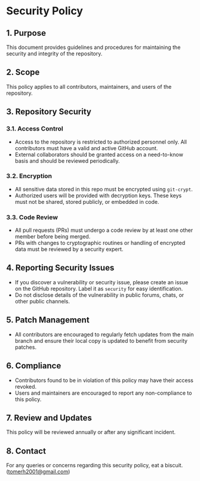 # Security Policy

## 1. Purpose

This document provides guidelines and procedures for maintaining the security and integrity of the repository.

## 2. Scope

This policy applies to all contributors, maintainers, and users of the repository.

## 3. Repository Security

### 3.1. Access Control

- Access to the repository is restricted to authorized personnel only. All contributors must have a valid and active GitHub account.
- External collaborators should be granted access on a need-to-know basis and should be reviewed periodically.

### 3.2. Encryption

- All sensitive data stored in this repo must be encrypted using `git-crypt`.
- Authorized users will be provided with decryption keys. These keys must not be shared, stored publicly, or embedded in code.

### 3.3. Code Review

- All pull requests (PRs) must undergo a code review by at least one other member before being merged.
- PRs with changes to cryptographic routines or handling of encrypted data must be reviewed by a security expert.

## 4. Reporting Security Issues

- If you discover a vulnerability or security issue, please create an issue on the GitHub repository. Label it as `security` for easy identification.
- Do not disclose details of the vulnerability in public forums, chats, or other public channels.

## 5. Patch Management

- All contributors are encouraged to regularly fetch updates from the main branch and ensure their local copy is updated to benefit from security patches.

## 6. Compliance

- Contributors found to be in violation of this policy may have their access revoked.
- Users and maintainers are encouraged to report any non-compliance to this policy.

## 7. Review and Updates

This policy will be reviewed annually or after any significant incident.

## 8. Contact

For any queries or concerns regarding this security policy, eat a biscuit. (tomerh2001@gmail.com)
